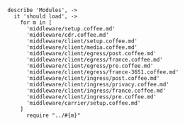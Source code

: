     describe 'Modules', ->
      it 'should load', ->
        for m in [
          'middleware/setup.coffee.md'
          'middleware/cdr.coffee.md'
          'middleware/client/setup.coffee.md'
          'middleware/client/media.coffee.md'
          'middleware/client/egress/post.coffee.md'
          'middleware/client/egress/france.coffee.md'
          'middleware/client/egress/pre.coffee.md'
          'middleware/client/egress/france-3651.coffee.md'
          'middleware/client/ingress/post.coffee.md'
          'middleware/client/ingress/privacy.coffee.md'
          'middleware/client/ingress/france.coffee.md'
          'middleware/client/ingress/pre.coffee.md'
          'middleware/carrier/setup.coffee.md'
        ]
          require "../#{m}"
